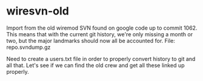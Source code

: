 # wiresvn-old
Import from the old wiremod SVN found on google code up to commit 1062. This means that with the current git history, we're only missing a month or two, but the major landmarks should now all be accounted for. File: repo.svndump.gz

Need to create a users.txt file in order to properly convert history to git and all that. Let's see if we can find the old crew and get all these linked up properly.
